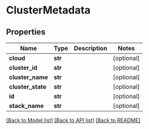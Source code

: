 # ClusterMetadata

## Properties
Name | Type | Description | Notes
------------ | ------------- | ------------- | -------------
**cloud** | **str** |  | [optional] 
**cluster_id** | **str** |  | [optional] 
**cluster_name** | **str** |  | [optional] 
**cluster_state** | **str** |  | [optional] 
**id** | **str** |  | [optional] 
**stack_name** | **str** |  | [optional] 

[[Back to Model list]](../README.md#documentation-for-models) [[Back to API list]](../README.md#documentation-for-api-endpoints) [[Back to README]](../README.md)



